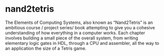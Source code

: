 # nand2tetris
The Elements of Computing Systems, also known as “Nand2Tetris” is an ambitious course / project series/ book attempting to give you a cohesive understanding of how everything in a computer works. Each chapter involves building a small piece of the overall system, from writing elementary logic gates in HDL, through a CPU and assembler, all the way to an application the size of a Tetris game.
